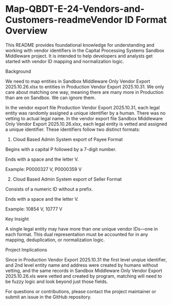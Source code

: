 # Map-QBDT-E-24-Vendors-and-Customers-readmeVendor ID Format Overview 

This README provides foundational knowledge for understanding and working with vendor identifiers in the Capital Processing Systems Sandbox Middleware project. It is intended to help developers and analysts get started with vendor ID mapping and normalization logic. 

Background

We need to map entities in Sandbox Middleware Only Vendor Export 2025.10.26.xlsx to entities in Production Vendor Export 2025.10.31.  We only care about matching one way, meaning there are many more in Production than are on Sandbox. We can ignore them.

In the vendor export file Production Vendor Export 2025.10.31, each legal entity was randomly assigned a unique identifier by a human. There was no vetting to actual legal name.
In the vendor export file Sandbox Middleware Only Vendor Export 2025.10.26.xlsx, each legal entity is vetted and assigned a unique identifier. These identifiers follow two distinct formats: 

1. Cloud Based Admin System export of Payee Format 

Begins with a capital P followed by a 7-digit number. 

Ends with a space and the letter V. 

Example: P0000327 V, P0000359 V 

2. Cloud Based Admin System export of Seller Format 

Consists of a numeric ID without a prefix. 

Ends with a space and the letter V. 

Example: 10854 V, 10777 V 

Key Insight 

A single legal entity may have more than one unique vendor IDs—one in each format. This dual representation must be accounted for in any mapping, deduplication, or normalization logic. 

Project Implications 

Since in Production Vendor Export 2025.10.31 the first level unqiue identifier, and 2nd level entity name and address were created by humans without vetting, and the same records in Sandbox Middleware Only Vendor Export 2025.10.26.xls were vetted and created by program, matching will need to be fuzzy logic and look beyond just those fields.



 


 

For questions or contributions, please contact the project maintainer or submit an issue in the GitHub repository. 

